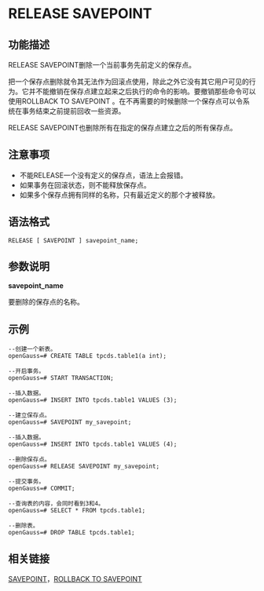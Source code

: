 # RELEASE SAVEPOINT

## 功能描述<a name="zh-cn_topic_0283137262_zh-cn_topic_0237122177_zh-cn_topic_0059778044_section16730316162219"></a>

RELEASE SAVEPOINT删除一个当前事务先前定义的保存点。

把一个保存点删除就令其无法作为回滚点使用，除此之外它没有其它用户可见的行为。它并不能撤销在保存点建立起来之后执行的命令的影响。要撤销那些命令可以使用ROLLBACK TO SAVEPOINT 。在不再需要的时候删除一个保存点可以令系统在事务结束之前提前回收一些资源。

RELEASE SAVEPOINT也删除所有在指定的保存点建立之后的所有保存点。

## 注意事项<a name="zh-cn_topic_0283137262_zh-cn_topic_0237122177_zh-cn_topic_0059778044_section3731161611223"></a>

-   不能RELEASE一个没有定义的保存点，语法上会报错。
-   如果事务在回滚状态，则不能释放保存点。
-   如果多个保存点拥有同样的名称，只有最近定义的那个才被释放。

## 语法格式<a name="zh-cn_topic_0283137262_zh-cn_topic_0237122177_zh-cn_topic_0059778044_section1173201615228"></a>

```
RELEASE [ SAVEPOINT ] savepoint_name;
```

## 参数说明<a name="zh-cn_topic_0283137262_zh-cn_topic_0237122177_zh-cn_topic_0059778044_section1073417167224"></a>

**savepoint\_name**

要删除的保存点的名称。

## 示例<a name="zh-cn_topic_0283137262_zh-cn_topic_0237122177_zh-cn_topic_0059778044_section147341160228"></a>

```
--创建一个新表。
openGauss=# CREATE TABLE tpcds.table1(a int);

--开启事务。
openGauss=# START TRANSACTION;

--插入数据。
openGauss=# INSERT INTO tpcds.table1 VALUES (3);

--建立保存点。
openGauss=# SAVEPOINT my_savepoint;

--插入数据。
openGauss=# INSERT INTO tpcds.table1 VALUES (4);

--删除保存点。
openGauss=# RELEASE SAVEPOINT my_savepoint;

--提交事务。
openGauss=# COMMIT;

--查询表的内容，会同时看到3和4。
openGauss=# SELECT * FROM tpcds.table1;

--删除表。
openGauss=# DROP TABLE tpcds.table1;
```

## 相关链接<a name="zh-cn_topic_0283137262_zh-cn_topic_0237122177_zh-cn_topic_0059778044_section1873501692219"></a>

[SAVEPOINT](SAVEPOINT.md)，[ROLLBACK TO SAVEPOINT](ROLLBACK-TO-SAVEPOINT.md)
